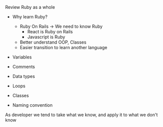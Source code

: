 Review Ruby as a whole
- Why learn Ruby?

    - Ruby On Rails -> We need to know Ruby
        - React is Ruby on Rails
        - Javascript is Ruby
    - Better understand OOP, Classes
    - Easier transition to learn another language

- Variables
- Comments
- Data types
- Loops
- Classes
- Naming convention

As developer we tend to take what we know, and apply it to what we don't know

